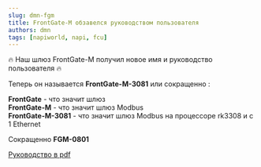 ```yaml
---
slug: dmn-fgm
title: FrontGate-М обзавелся руководством пользователя
authors: dmn
tags: [napiworld, napi, fcu]
---
```


:fire: Наш шлюз FrontGate-M получил новое имя и руководство пользователя :fire:

Теперь он называется **FrontGate-M-3081** или сокращенно  :

**FrontGate** - что значит шлюз \
**FrontGate-M** - что значит шлюз Modbus \
**FrontGate-M-3081** - что значит шлюз Modbus на процессоре rk3308 и с 1 Ethernet

Сокращенно **FGM-0801**

[Руководство в pdf](/docs/special/frontfage-m/pdf/fgm0801-userguide-1-1.pdf)
